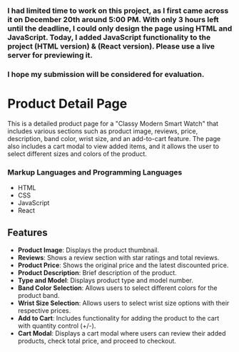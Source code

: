 ### I had limited time to work on this project, as I first came across it on December 20th around 5:00 PM. With only 3 hours left until the deadline, I could only design the page using HTML and JavaScript. Today, I added JavaScript functionality to the project (HTML version) & (React version). Please use a live server for previewing it.

### I hope my submission will be considered for evaluation.

# Product Detail Page

This is a detailed product page for a "Classy Modern Smart Watch" that includes various sections such as product image, reviews, price, description, band color, wrist size, and an add-to-cart feature. The page also includes a cart modal to view added items, and it allows the user to select different sizes and colors of the product.

### Markup Languages and Programming Languages
- HTML
- CSS
- JavaScript
- React




## Features

- **Product Image**: Displays the product thumbnail.
- **Reviews**: Shows a review section with star ratings and total reviews.
- **Product Price**: Shows the original price and the latest discounted price.
- **Product Description**: Brief description of the product.
- **Type and Model**: Displays product type and model number.
- **Band Color Selection**: Allows users to select different colors for the product band.
- **Wrist Size Selection**: Allows users to select wrist size options with their respective prices.
- **Add to Cart**: Includes functionality for adding the product to the cart with quantity control (+/-).
- **Cart Modal**: Displays a cart modal where users can review their added products, check total price, and proceed to checkout.
